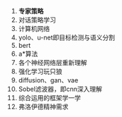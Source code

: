 1. **专家策略**
2. 对话策略学习
3. 计算机网络
4. yolo、u-net即目标检测与语义分割
5. bert
6. a\*算法
7. 各个神经网络层重新理解
8. 强化学习玩只狼
9. diffusion、gan、vae
10. Sobel滤波器，即cnn深入理解
11. 综合运用的框架学一学
12. 弗洛伊德精神需求